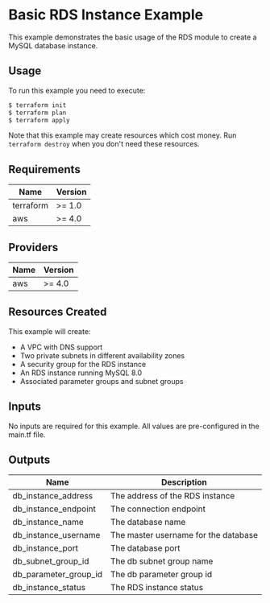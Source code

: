 # Basic RDS Instance Example

This example demonstrates the basic usage of the RDS module to create a MySQL database instance.

## Usage

To run this example you need to execute:

```bash
$ terraform init
$ terraform plan
$ terraform apply
```

Note that this example may create resources which cost money. Run `terraform destroy` when you don't need these resources.

## Requirements

| Name | Version |
|------|---------|
| terraform | >= 1.0 |
| aws | >= 4.0 |

## Providers

| Name | Version |
|------|---------|
| aws | >= 4.0 |

## Resources Created

This example will create:

* A VPC with DNS support
* Two private subnets in different availability zones
* A security group for the RDS instance
* An RDS instance running MySQL 8.0
* Associated parameter groups and subnet groups

## Inputs

No inputs are required for this example. All values are pre-configured in the main.tf file.

## Outputs

| Name | Description |
|------|-------------|
| db_instance_address | The address of the RDS instance |
| db_instance_endpoint | The connection endpoint |
| db_instance_name | The database name |
| db_instance_username | The master username for the database |
| db_instance_port | The database port |
| db_subnet_group_id | The db subnet group name |
| db_parameter_group_id | The db parameter group id |
| db_instance_status | The RDS instance status | 